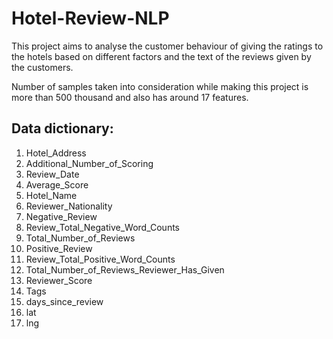 # Hotel-Review-NLP

This project aims to analyse the customer behaviour of giving the ratings to the hotels based on different factors and the text of the reviews given by the customers.

Number of samples taken into consideration while making this project is more than 500 thousand and also has around 17 features.

## Data dictionary:

1. Hotel_Address
2. Additional_Number_of_Scoring
3. Review_Date
4. Average_Score
5. Hotel_Name
6. Reviewer_Nationality
7. Negative_Review
8. Review_Total_Negative_Word_Counts
9. Total_Number_of_Reviews
10. Positive_Review
11. Review_Total_Positive_Word_Counts
12. Total_Number_of_Reviews_Reviewer_Has_Given
13. Reviewer_Score
14. Tags
15. days_since_review
16. lat
17. lng
